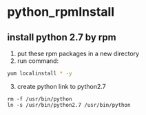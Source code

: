 # python_rpmInstall
install python 2.7 by rpm
----
1. put these rpm packages in a new directory
2. run command:
```bash
yum localinstall * -y
```
3. create python link to python2.7
```
rm -f /usr/bin/python
ln -s /usr/bin/python2.7 /usr/bin/python
```
